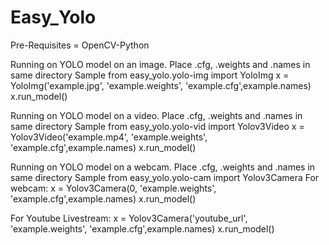 # Easy_Yolo

Pre-Requisites = OpenCV-Python

Running on YOLO model on an image. Place .cfg, .weights and .names in same directory
Sample
from easy_yolo.yolo-img import YoloImg
x = YoloImg('example.jpg', 'example.weights', 'example.cfg',example.names)
x.run_model()

Running on YOLO model on a video. Place .cfg, .weights and .names in same directory
Sample
from easy_yolo.yolo-vid import Yolov3Video
x = Yolov3Video('example.mp4', 'example.weights', 'example.cfg',example.names)
x.run_model()

Running on YOLO model on a webcam. Place .cfg, .weights and .names in same directory
Sample
from easy_yolo.yolo-cam import Yolov3Camera
For webcam:
x = Yolov3Camera(0, 'example.weights', 'example.cfg',example.names)
x.run_model()

For Youtube Livestream:
x = Yolov3Camera('youtube_url', 'example.weights', 'example.cfg',example.names)
x.run_model()